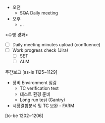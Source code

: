 - 오전
	- SQA Daily meeting
- 오후
	- ...

<수행 경과>
- [ ] Daily meeting minutes upload (confluence)
- [ ] Work progress check (Jira)
	- [ ] SET
	- [ ] ALM

주간보고
[as-is 1125~1129]
- 장비 Environment 점검
    - TC verification test
    - 테스트 환경 준비
    - Long run test (Gantry)
- 시장결함분석 및 TC 보완 - FARM

[to-be 1202~1206]